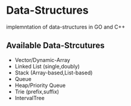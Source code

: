 # Data-Structures
implemntation of data-structures in GO and C++
## Available Data-Strcutures
- Vector/Dynamic-Array
- Linked List (single,doubly)
- Stack  (Array-based,List-based)
- Queue
- Heap/Priority Queue 
- Trie (prefix,suffix)
- IntervalTree
